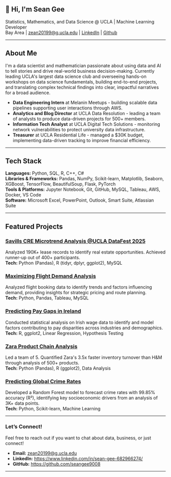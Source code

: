 ## 👋 Hi, I'm Sean Gee


Statistics, Mathematics, and Data Science @ UCLA | Machine Learning Developer  
Bay Area | zean20199@g.ucla.edu | [LinkedIn](https://linkedin.com/in/your-profile) | [Github](https://github.com/seangee9008)

---
## About Me

I'm a data scientist and mathematician passionate about using data and AI to tell stories and drive real-world business decision-making. Currently leading UCLA's largest data science club and overseeing hands-on workshops on data science fundamentals, building end-to-end projects, and translating complex technical findings into clear, impactful narratives for a broad audience.

- **Data Engineering Intern** at Melanin Meetups - building scalable data pipelines supporting user interactions through AWS.
- **Analytics and Blog Director** at UCLA Data Resolution - leading a team of analysts to produce data-driven projects for 500+ members.
- **Information Tech Analyst** at UCLA Digital Tech Solutions - monitoring network vulnerabilities to protect university data infrastructure.
- **Treasurer** at UCLA Residential Life - managed a $30K budget, implementing data-driven tracking to improve financial efficiency.
  
---




## Tech Stack

**Languages:** Python, SQL, R, C++, C#  
**Libraries & Frameworks:** Pandas, NumPy, Scikit-learn, Matplotlib, Seaborn, XGBoost, TensorFlow, BeautifulSoup, Flask, PyTorch  
**Tools & Platforms:** Jupyter Notebook, Git, GitHub, MySQL, Tableau, AWS, Docker, VS Code  
**Software:** Microsoft Excel, PowerPoint, Outlook, Smart Suite, Atlassian Suite  

---

## Featured Projects

### [Savills CRE Microtrend Analysis @UCLA DataFest 2025](https://docs.google.com/presentation/d/1eQw2tjlzy1hjpsLT9ezepBq0wA89gF3xqgoSy04nH5A/edit?slide=id.g277a62897eb_1_7#slide=id.g277a62897eb_1_7)
Analyzed 190K+ lease records to identify real estate opportunities. Achieved runner-up out of 400+ participants.  
**Tech:** Python (Pandas), R (tidyr, dplyr, ggplot2), MySQL  


### [Maximizing Flight Demand Analysis](https://github.com/seangee9008/Maximizing-Flight-Demand-Analysis)
Analyzed flight booking data to identify trends and factors influencing demand, providing insights for strategic pricing and route planning.  
**Tech:** Python, Pandas, Tableau, MySQL

### [Predicting Pay Gaps in Ireland](https://github.com/seangee9008/Predicting-Pay-Gaps-in-Ireland)
Conducted statistical analysis on Irish wage data to identify and model factors contributing to pay disparities across industries and demographics.  
**Tech:** R, ggplot2, Linear Regression, Hypothesis Testing

### [Zara Product Chain Analysis](https://ucladatares.medium.com/unveiling-zaras-secret-to-success-ee4077cf9f03)

Led a team of 5. Quantified Zara's 3.5x faster inventory turnover than H&M through analysis of 500+ products.  
**Tech:** Python (Pandas), R (ggplot2), Data Analysis  

### [Predicting Global Crime Rates](https://docs.google.com/presentation/d/1l056vMq4C4Qm-jyaPpurwClj7Xsqmiuv7Bjy9yg4r6g/edit)

Developed a Random Forest model to forecast crime rates with 99.85% accuracy (R²), identifying key socioeconomic drivers from an analysis of 3K+ data points.  
**Tech:** Python, Scikit-learn, Machine Learning  

---

### Let’s Connect!
Feel free to reach out if you want to chat about data, business, or just connect!

- **Email:** zean20199@g.ucla.edu
- **LinkedIn:** https://www.linkedin.com/in/sean-gee-682966274/  
- **GitHub:** https://github.com/seangee9008

---




















<!--
**seangee9008/seangee9008** is a ✨ _special_ ✨ repository because its `README.md` (this file) appears on your GitHub profile.

Here are some ideas to get you started:

- 🔭 I’m currently working on ...
- 🌱 I’m currently learning ...
- 👯 I’m looking to collaborate on ...
- 🤔 I’m looking for help with ...
- 💬 Ask me about ...
- 📫 How to reach me: ...
- 😄 Pronouns: ...
- ⚡ Fun fact: ...
-->

